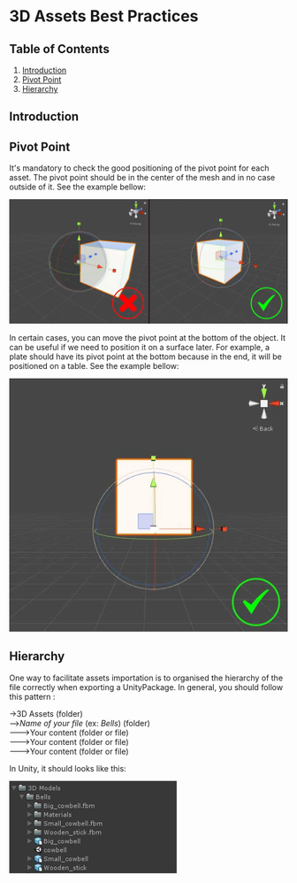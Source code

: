 # 3D Assets Best Practices

## Table of Contents

1. [Introduction](#introduction)
2. [Pivot Point](#pivot-point)
3. [Hierarchy](#hierarchy)

## Introduction

## Pivot Point

It's mandatory to check the good positioning of the pivot point for each asset. The pivot point should be in the center of the mesh and in no case outside of it. See the example bellow:

![pivot_point](Images/pivot_point.jpg)

In certain cases, you can move the pivot point at the bottom of the object. It can be useful if we need to position it on a surface later. For example, a plate should have its pivot point at the bottom because in the end, it will be positioned on a table. See the example bellow:

![pivot_point-2](Images/pivot_point-2.jpg)

## Hierarchy

One way to facilitate assets importation is to organised the hierarchy of the file correctly when exporting a UnityPackage. 
In general, you should follow this pattern :

->3D Assets (folder)  
-->*Name of your file* (ex: *Bells*) (folder)  
--->Your content (folder or file)  
--->Your content (folder or file)  
--->Your content (folder or file)  

In Unity, it should looks like this: 

![assets-hierarchy](Images/assets-hierarchy.jpg)